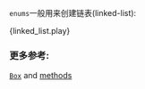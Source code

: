  `enums`一般用来创建链表(linked-list):

{linked_list.play}

### 更多参考:

[`Box`][box] and [methods][methods]

[box]: /std/box.html
[methods]: /fn/methods.html
